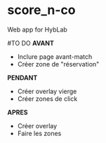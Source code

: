 # score_n-co
Web app for HybLab


#TO DO 
__AVANT__

* Inclure page avant-match
* Créer zone de "réservation"


__PENDANT__

* Créer overlay vierge
* Créer zones de click


__APRES__

* Créer overlay 
* Faire les zones
